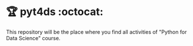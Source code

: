# :trophy: pyt4ds :octocat:
This repository will be the place where you find all activities of "Python for Data Science" course.
